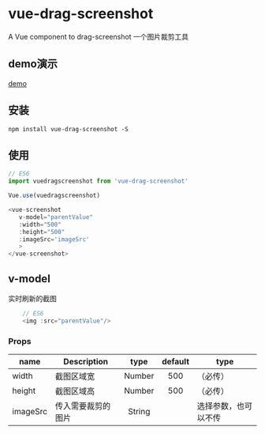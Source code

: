# vue-drag-screenshot
 
A Vue component to drag-screenshot
一个图片裁剪工具
 ## demo演示
 [demo](https://wei-zhe.github.io/)
 
 ## 安装
 
 ```JS
 npm install vue-drag-screenshot -S
 ```
 
 ## 使用
 
 ```js
 // ES6
 import vuedragscreenshot from 'vue-drag-screenshot'
 
 Vue.use(vuedragscreenshot)

 <vue-screenshot 
    v-model="parentValue"
    :width="500"
    :height="500"
    :imageSrc='imageSrc'
    >
</vue-screenshot>
 ```

## v-model
实时刷新的截图

```js
    // ES6
    <img :src="parentValue"/>
 ```

### Props
 
 |   name   |  Description  |   type   | default | type |
 | -------- | ------------- | :------: | :-----: | ---- |
 | width    | 截图区域宽        | Number	| 500 |（必传）
 | height   | 截图区域高        | Number	| 500 |（必传）
 | imageSrc | 传入需要裁剪的图片 | String	 |     | 选择参数，也可以不传
 
 